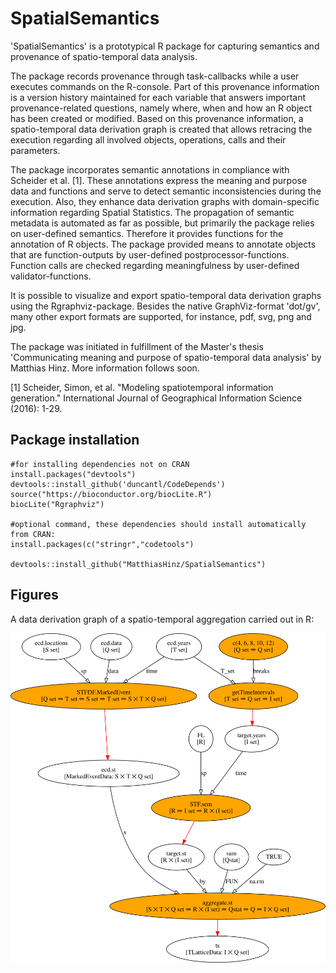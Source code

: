 # SpatialSemantics

'SpatialSemantics' is a prototypical R package for capturing semantics and provenance of spatio-temporal data analysis.

The package records provenance through task-callbacks while a user executes commands on the R-console. Part of this provenance information is a version history maintained for each variable that answers important provenance-related questions, namely where, when and how an R object has been created or modified. Based on this provenance information, a spatio-temporal data derivation graph is created that allows retracing the execution regarding all involved objects, operations, calls and their parameters.

The package incorporates semantic annotations in compliance with Scheider et al. [1]. These annotations express the meaning and purpose data and functions and serve to detect semantic inconsistencies during the execution. Also, they enhance data derivation graphs with domain-specific information regarding Spatial Statistics. The propagation of semantic metadata is automated as far as possible, but primarily the package relies on user-defined semantics. Therefore it provides functions for the annotation of R objects. The package provided means to annotate objects that are function-outputs by user-defined postprocessor-functions. Function calls are checked regarding meaningfulness by user-defined validator-functions.

It is possible to visualize and export spatio-temporal data derivation graphs using the Rgraphviz-package. Besides the native GraphViz-format 'dot/gv', many other export formats are supported, for instance, pdf, svg, png and jpg.

The package was initiated in fulfillment of the Master's thesis 'Communicating meaning and purpose of spatio-temporal data analysis' by Matthias Hinz. More information follows soon.

[1] Scheider, Simon, et al. "Modeling spatiotemporal information generation." International Journal of Geographical Information Science (2016): 1-29.

## Package installation

```
#for installing dependencies not on CRAN
install.packages("devtools")
devtools::install_github('duncantl/CodeDepends')
source("https://bioconductor.org/biocLite.R")
biocLite("Rgraphviz")

#optional command, these dependencies should install automatically from CRAN:
install.packages(c("stringr","codetools")

devtools::install_github("MatthiasHinz/SpatialSemantics")
```
## Figures

A data derivation graph of a spatio-temporal aggregation carried out in R:

![Spatio-temporal data derivation graph](https://github.com/MatthiasHinz/SpatialSemantics/raw/master/resources/Florida.png)
